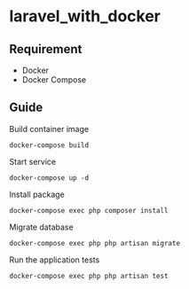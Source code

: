 # laravel_with_docker

## Requirement
- Docker
- Docker Compose

## Guide
Build container image
```
docker-compose build
```

Start service
```
docker-compose up -d
```

Install package
```
docker-compose exec php composer install
```

Migrate database
```
docker-compose exec php php artisan migrate
```

Run the application tests
```
docker-compose exec php php artisan test
```
